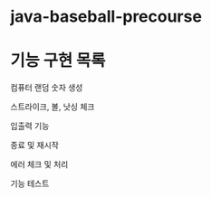 # java-baseball-precourse
# 기능 구현 목록

컴퓨터 랜덤 숫자 생성

스트라이크, 볼, 낫싱 체크

입출력 기능

종료 및 재시작

에러 체크 및 처리

기능 테스트
